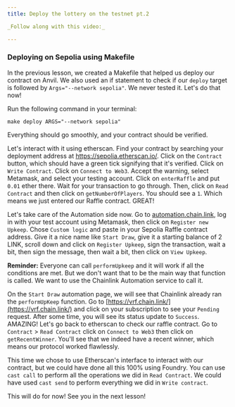```yaml
---
title: Deploy the lottery on the testnet pt.2

_Follow along with this video:_

---
```


### Deploying on Sepolia using Makefile

In the previous lesson, we created a Makefile that helped us deploy our contract on Anvil. We also used an if statement to check if our `deploy` target is followed by `Args="--network sepolia"`. We never tested it. Let's do that now!

Run the following command in your terminal:

`make deploy ARGS="--network sepolia"`

Everything should go smoothly, and your contract should be verified.

Let's interact with it using etherscan. Find your contract by searching your deployment address at https://sepolia.etherscan.io/. Click on the `Contract` button, which should have a green tick signifying that it's verified. Click on `Write Contract`. Click on `Connect to Web3`. Accept the warning, select Metamask, and select your testing account. Click on `enterRaffle` and put `0.01` ether there. Wait for your transaction to go through. Then, click on `Read Contract` and then click on `getNumberOfPlayers`. You should see a `1`. Which means we just entered our Raffle contract. GREAT!

Let's take care of the Automation side now. Go to [automation.chain.link](https://automation.chain.link/), log in with your test account using Metamask, then click on `Register new Upkeep`. Chose `Custom logic` and paste in your Sepolia Raffle contract address. Give it a nice name like `Start Draw`, give it a starting balance of 2 LINK, scroll down and click on `Register Upkeep`, sign the transaction, wait a bit, then sign the message, then wait a bit, then click on `View Upkeep`. 

**Reminder:** Everyone can call `performUpkeep` and it will work if all the conditions are met. But we don't want that to be the main way that function is called. We want to use the Chainlink Automation service to call it. 

On the `Start Draw` automation page, we will see that Chainlink already ran the `performUpKeep` function. Go to [https://vrf.chain.link/](https://vrf.chain.link/) and click on your subscription to see your `Pending` request. After some time, you will see its status update to `Success`. AMAZING! Let's go back to etherscan to check our raffle contract. Go to `Contract` > `Read Contract` click on `Connect to Web3` then click on `getRecentWinner`. You'll see that we indeed have a recent winner, which means our protocol worked flawlessly.

This time we chose to use Etherscan's interface to interact with our contract, but we could have done all this 100% using Foundry. You can use `cast call` to perform all the operations we did in `Read Contract`. We could have used `cast send` to perform everything we did in `Write contract`.

This will do for now! See you in the next lesson!